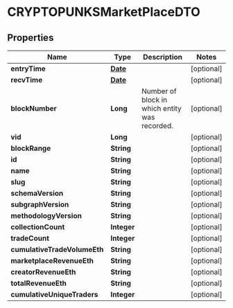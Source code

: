 

# CRYPTOPUNKSMarketPlaceDTO

## Properties

Name | Type | Description | Notes
------------ | ------------- | ------------- | -------------
**entryTime** | [**Date**](Date.md) |  |  [optional]
**recvTime** | [**Date**](Date.md) |  |  [optional]
**blockNumber** | **Long** | Number of block in which entity was recorded. |  [optional]
**vid** | **Long** |  |  [optional]
**blockRange** | **String** |  |  [optional]
**id** | **String** |  |  [optional]
**name** | **String** |  |  [optional]
**slug** | **String** |  |  [optional]
**schemaVersion** | **String** |  |  [optional]
**subgraphVersion** | **String** |  |  [optional]
**methodologyVersion** | **String** |  |  [optional]
**collectionCount** | **Integer** |  |  [optional]
**tradeCount** | **Integer** |  |  [optional]
**cumulativeTradeVolumeEth** | **String** |  |  [optional]
**marketplaceRevenueEth** | **String** |  |  [optional]
**creatorRevenueEth** | **String** |  |  [optional]
**totalRevenueEth** | **String** |  |  [optional]
**cumulativeUniqueTraders** | **Integer** |  |  [optional]




